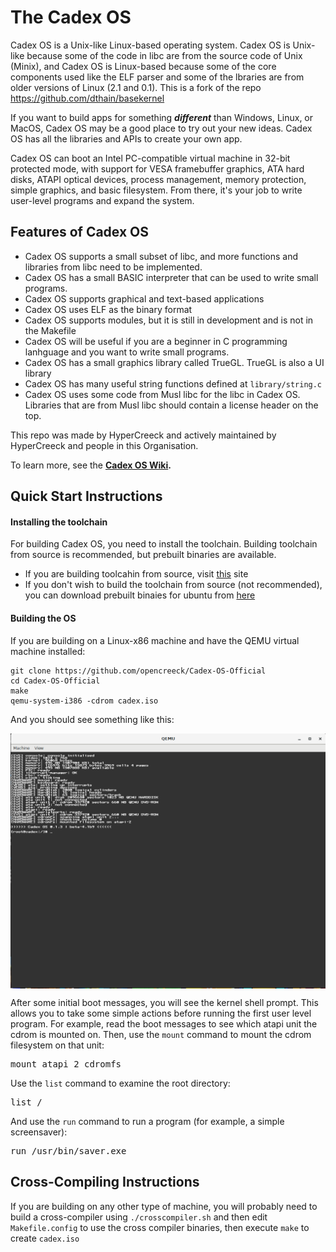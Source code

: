 # The Cadex OS

Cadex OS is a Unix-like Linux-based operating system. Cadex OS is Unix-like because some of the code in libc are from the source code of Unix (Minix), and Cadex OS is Linux-based because some of the core components used like the ELF parser and some of the lbraries are from older versions of Linux (2.1 and 0.1). This is a fork of the repo https://github.com/dthain/basekernel

If you want to build apps for something _**different**_ than Windows, Linux, or MacOS,
Cadex OS may be a good place to try out your new ideas. Cadex OS has all the libraries and APIs to create your own app.

Cadex OS can boot an Intel PC-compatible virtual machine in 32-bit protected
mode, with support for VESA framebuffer graphics, ATA hard disks, ATAPI optical
devices, process management, memory protection, simple graphics, and basic filesystem.
From there, it's your job to write user-level programs and expand the system.

## Features of Cadex OS
 - Cadex OS supports a small subset of libc, and more functions and libraries from libc need to be implemented.
 - Cadex OS has a small BASIC interpreter that can be used to write small programs.
 - Cadex OS supports graphical and text-based applications
 - Cadex OS uses ELF as the binary format
 - Cadex OS supports modules, but it is still in development and is not in the Makefile
 - Cadex OS will be useful if you are a beginner in C programming lanhguage and you want to write small programs.
 - Cadex OS has a small graphics library called TrueGL. TrueGL is also a UI library
 - Cadex OS has many useful string functions defined at `library/string.c`
 - Cadex OS uses some code from Musl libc for the libc in Cadex OS. Libraries that are from Musl libc should contain a license header on the top.

This repo was made by HyperCreeck and actively maintained by HyperCreeck and people in this Organisation.

To learn more, see the __[Cadex OS Wiki](https://github.com/opencreeck/Cadex-OS-Official/wiki).__
 
## Quick Start Instructions

#### Installing the toolchain

For building Cadex OS, you need to install the toolchain. 
Building toolchain from source is recommended, but prebuilt binaries are available.
 - If you are building toolcahin from source, visit [this](https://hypercreeck.cf/cadex/os/toolchain.php) site
 - If you don't wish to build the toolchain from source (not recommended), you can download prebuilt binaies for ubuntu from [here](https://hypercreeck.cf/cadex/os/toolchain.php)
 
#### Building the OS

If you are building on a Linux-x86 machine
and have the QEMU virtual machine installed:

```
git clone https://github.com/opencreeck/Cadex-OS-Official
cd Cadex-OS-Official
make
qemu-system-i386 -cdrom cadex.iso
```

And you should see something like this:

<img src=screenshot.png align=center>

After some initial boot messages, you will see the kernel shell prompt.
This allows you to take some simple actions before running the first
user level program.  For example, read the boot messages to see
which atapi unit the cdrom is mounted on.  Then, use the `mount` command
to mount the cdrom filesystem on that unit:

<pre>
mount atapi 2 cdromfs
</pre>

Use the `list` command to examine the root directory:

<pre>
list /
</pre>

And use the `run` command to run a program (for example, a simple screensaver):

<pre>
run /usr/bin/saver.exe
</pre>

## Cross-Compiling Instructions

If you are building on any other type of machine,
you will probably need to build a cross-compiler
using `./crosscompiler.sh` and then edit
`Makefile.config` to use the cross compiler binaries,
then execute `make` to create `cadex.iso`

